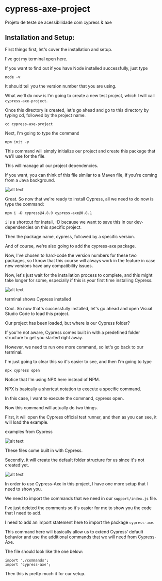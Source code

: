 # cypress-axe-project
Projeto de teste de acessibilidade com cypress &amp; axe

## Installation and Setup:
First things first, let's cover the installation and setup.

I've got my terminal open here.

If you want to find out if you have Node installed successfully, just type

```node -v```

It should tell you the version number that you are using.

What we'll do now is I'm going to create a new test project, which I will call ```cypress-axe-project```.

Once this directory is created, let's go ahead and go to this directory by typing cd, followed by the project name.

```cd cypress-axe-project```

Next, I'm going to type the command

```npm init -y```

This command will simply initialize our project and create this package that we'll use for the file.

This will manage all our project dependencies.

If you want, you can think of this file similar to a Maven file, if you're coming from a Java background.

![alt text](https://testautomationu.applitools.com/course58/chapter6-img1.png)

Great. So now that we're ready to install Cypress, all we need to do now is type the command:

```npm i -D cypress@4.8.0 cypress-axe@0.8.1```

```i``` is a shortcut for install, -D because we want to save this in our dev-dependencies on this specific project.

Then the package name, cypress, followed by a specific version.

And of course, we're also going to add the cypress-axe package.

Now, I've chosen to hard-code the version numbers for these two packages, so I know that this course will always work in the feature in case new versions have any compatibility issues.

Now, let's just wait for the installation process to complete, and this might take longer for some, especially if this is your first time installing Cypress.

![alt text](https://testautomationu.applitools.com/course58/chapter6-img2.png)

terminal shows Cypress installed

Cool. So now that's successfully installed, let's go ahead and open Visual Studio Code to load this project.

Our project has been loaded, but where is our Cypress folder?

If you're not aware, Cypress comes built in with a predefined folder structure to get you started right away.

However, we need to run one more command, so let's go back to our terminal.

I'm just going to clear this so it's easier to see, and then I'm going to type


```npx cypress open```

Notice that I'm using NPX here instead of NPM.

NPX is basically a shortcut notation to execute a specific command.

In this case, I want to execute the command, cypress open.

Now this command will actually do two things.

First, it will open the Cypress official test runner, and then as you can see, it will load the example.


examples from Cypress

![alt text](https://testautomationu.applitools.com/course58/chapter6-img3.png)

These files come built in with Cypress.

Secondly, it will create the default folder structure for us since it's not created yet.

![alt text](https://testautomationu.applitools.com/course58/chapter6-img4.png)

In order to use Cypress-Axe in this project, I have one more setup that I need to show you.

We need to import the commands that we need in our ```support/index.js``` file.

I've just deleted the comments so it's easier for me to show you the code that I need to add.

I need to add an import statement here to import the package ```cypress-axe```.

This command here will basically allow us to extend Cypress' default behavior and use the additional commands that we will need from Cypress-Axe.

The file should look like the one below:

```
import './commands';
import 'cypress-axe';
```

Then this is pretty much it for our setup.
